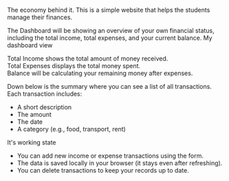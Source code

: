 The economy behind it.
This is a simple website that helps the students manage their finances.

The Dashboard will be showing an overview of your own financial status, including the total income, total expenses, and your current balance.
My dashboard view

Total Income shows the total amount of money received.  
Total Expenses displays the total money spent.  
Balance will be calculating your remaining money after expenses.  

Down below is the summary where you can see a list of all transactions. Each transaction includes:
- A short description
- The amount
- The date
- A category (e.g., food, transport, rent)

It's working state

- You can add new income or expense transactions using the form.  
- The data is saved locally in your browser (it stays even after refreshing).  
- You can delete transactions to keep your records up to date.  
